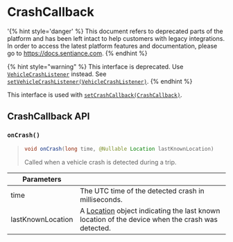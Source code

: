 # CrashCallback

'{% hint style='danger' %} This document refers to deprecated parts of the platform and has been left intact to help customers with legacy integrations. In order to access the latest platform features and documentation, please go to https://docs.sentiance.com. {% endhint %}

{% hint style="warning" %}
This interface is deprecated. Use [`VehicleCrashListener`](vehiclecrashevent.md) instead. See [`setVehicleCrashListener(VehicleCrashListener)`](../sentiance.md#setvehiclecrashlistener).
{% endhint %}

This interface is used with [`setCrashCallback(CrashCallback)`](../sentiance.md#setcrashcallback).

## CrashCallback API

### `onCrash()`

> ```java
> void onCrash(long time, @Nullable Location lastKnownLocation)
> ```
>
> Called when a vehicle crash is detected during a trip.&#x20;

| Parameters        |                                                                                                                                                                      |
| ----------------- | -------------------------------------------------------------------------------------------------------------------------------------------------------------------- |
| time              | The UTC time of the detected crash in milliseconds.                                                                                                                  |
| lastKnownLocation | A [Location](https://developer.android.com/reference/android/location/Location) object indicating the last known location of the device when the crash was detected. |
